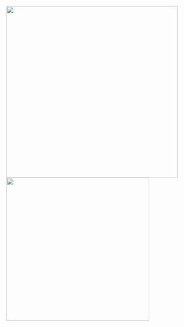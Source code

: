<img src="https://github-readme-stats.vercel.app/api?username=vessfils&show_icons=true&theme=gotham&?count_private=true&include_all_commits=true" length="100" width="450"> <img src="https://github-readme-stats.vercel.app/api/top-langs/?username=vessfils&layout=compact&theme=gotham" length="100" width="375">
